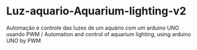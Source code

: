 # Luz-aquario-Aquarium-lighting-v2
Automação e controle das luzes de um aquário com um arduino UNO usando PWM / Automation and control of aquarium lighting, using arduino UNO by PWM
